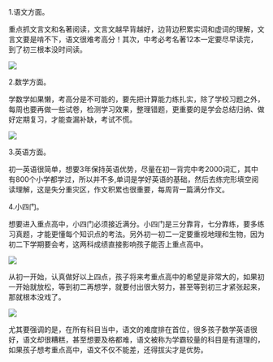 1.语文方面。

重点抓文言文和名著阅读，文言文越早背越好，边背边积累实词和虚词的理解，文言文要是啃不下，语文很难考高分！其次，中考必考名著12本一定要尽早读完，到了初三根本没时间读。

![](file://E:/notes/joplin/resources/6ce653a8c71b43e88a10bcd95c43241d.jpg?t=1679639654811)

2.数学方面。

学数学如果懒，考高分是不可能的，要先把计算能力练扎实，除了学校习题之外，每周也要再做一些试卷，检测学习效果，整理错题，更重要的是学会总结归纳、做好定期复习，才能查漏补缺，考试不慌。

![](file://E:/notes/joplin/resources/d1573371e25345818907512228e1f11e.jpg?t=1679639655414)

3.英语方面。

初一英语很简单，想要3年保持英语优势，尽量在初一背完中考2000词汇，其中有800个小学都学过，所以并不多,单词是学好英语的基础，然后去练完形填空阅读理解，这是失分重灾区，作文积累也很重要，每周背一篇满分作文。

4.小四门。

想要进入重点高中，小四门必须接近满分。小四门是三分靠背，七分靠练，要多练习真题，才能更懂每个知识点的考法。另外初一初二一定要重视地理和生物，因为初二下学期要会考，这两科成绩直接影响孩子能否上重点高中。

![](file://E:/notes/joplin/resources/3f1ab9833b604775a309fcd6d722272e.jpg?t=1679639655246)

从初一开始，认真做好以上四点，孩子将来考重点高中的希望是非常大的，如果初一开始就放松，等到初二再想学，就要付出很大努力，甚至等到初三才紧张起来，那就根本没戏了。

![](file://E:/notes/joplin/resources/87da521d42b14580b86bc99772e7a715.jpg?t=1679639654963)

尤其要强调的是，在所有科目当中，语文的难度排在首位，很多孩子数学英语很好，语文却很糟糕，甚至想要及格都难，语文被称为学霸较量的科目是有道理的，如果孩子想考重点高中，语文不仅不能差，还得拔尖才是优势。